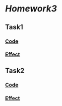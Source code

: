 # *Homework3*
## **Task1**
### [Code](https://github.com/ophwsjtu18/ohw21f/blob/main/zrj/week7/task1.py)
### [Effect](https://github.com/ophwsjtu18/ohw21f/blob/main/zrj/week7/task1_effect.png)
## **Task2**
### [Code](https://github.com/ophwsjtu18/ohw21f/blob/main/zrj/week7/house.py)
### [Effect](https://github.com/ophwsjtu18/ohw21f/blob/main/zrj/week7/house_effect.png)
